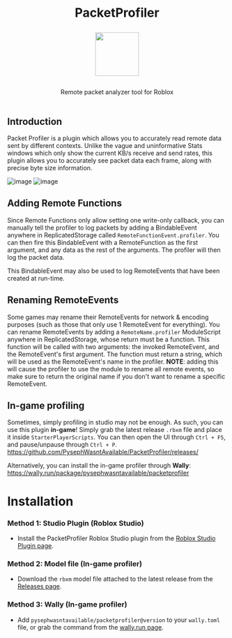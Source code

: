 
<h1 align="center">
PacketProfiler

<img src="https://user-images.githubusercontent.com/45090858/181864347-96269b03-25d7-475a-a7ad-352e1955fd4f.png" width="100" height="100" /></h1>

<div align="center">Remote packet analyzer tool for Roblox</div>

<div>&nbsp;</div>

## Introduction

Packet Profiler is a plugin which allows you to accurately read remote data sent by different contexts. Unlike the vague and uninformative Stats windows which only show the current KB/s receive and send rates, this plugin allows you to accurately see packet data each frame, along with precise byte size information.

![image](https://github.com/Pyseph/PacketProfiler/assets/45090858/9a68dc84-0ad5-4358-9e79-8750d9e40b2e)
![image](https://user-images.githubusercontent.com/45090858/181864397-9b9d5e82-72fe-4bee-b29f-9b8e5a16aa4d.png)

## Adding Remote Functions
Since Remote Functions only allow setting one write-only callback, you can manually tell the profiler to log packets by adding a BindableEvent anywhere in ReplicatedStorage called `RemoteFunctionEvent.profiler`. You can then fire this BindableEvent with a RemoteFunction as the first argument, and any data as the rest of the arguments. The profiler will then log the packet data.

This BindableEvent may also be used to log RemoteEvents that have been created at run-time.

## Renaming RemoteEvents
Some games may rename their RemoteEvents for network & encoding purposes (such as those that only use 1 RemoteEvent for everything). You can rename RemoteEvents by adding a `RemoteName.profiler` ModuleScript anywhere in ReplicatedStorage, whose return must be a function. This function will be called with two arguments: the invoked RemoteEvent, and the RemoteEvent's first argument. The function must return a string, which will be used as the RemoteEvent's name in the profiler.
**NOTE**: adding this will cause the profiler to use the module to rename all remote events, so make sure to return the original name if you don't want to rename a specific RemoteEvent.

## In-game profiling
Sometimes, simply profiling in studio may not be enough. As such, you can use this plugin **in-game**! Simply grab the latest release `.rbxm` file and place it inside `StarterPlayerScripts`. You can then open the UI through `Ctrl + F5`, and pause/unpause through `Ctrl + P`.
<https://github.com/PysephWasntAvailable/PacketProfiler/releases/>

Alternatively, you can install the in-game profiler through **Wally**:
<https://wally.run/package/pysephwasntavailable/packetprofiler>

# Installation

### Method 1: Studio Plugin (Roblox Studio)
- Install the PacketProfiler Roblox Studio plugin from the [Roblox Studio Plugin page](https://www.roblox.com/library/10332340067/PacketProfiler).
### Method 2: Model file (In-game profiler)
- Download the `rbxm` model file attached to the latest release from the [Releases page](https://github.com/PysephWasntAvailable/PacketProfiler/releases).
### Method 3: Wally (In-game profiler)
- Add `pysephwasntavailable/packetprofiler@version` to your `wally.toml` file, or grab the command from the [wally.run page](https://wally.run/package/pysephwasntavailable/packetprofiler).

